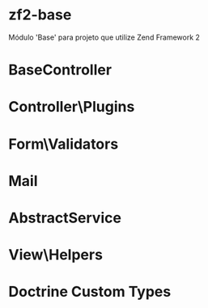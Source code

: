 # zf2-base
Módulo 'Base' para projeto que utilize Zend Framework 2

# BaseController

# Controller\Plugins

# Form\Validators

# Mail

# AbstractService

# View\Helpers

# Doctrine Custom Types
